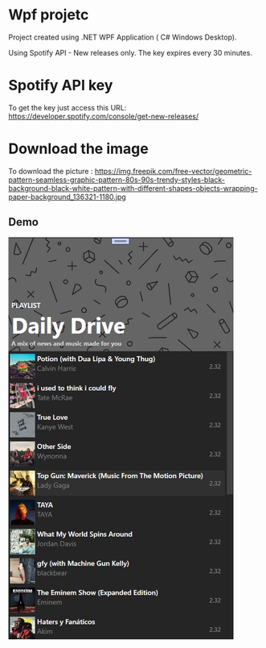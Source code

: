 
# Wpf projetc 

Project created using .NET WPF Application ( C# Windows Desktop).

Using Spotify API - New releases only. The key expires every 30 minutes.

# Spotify API key

To get the key just access this URL: https://developer.spotify.com/console/get-new-releases/

# Download the image

To download the picture : https://img.freepik.com/free-vector/geometric-pattern-seamless-graphic-pattern-80s-90s-trendy-styles-black-background-black-white-pattern-with-different-shapes-objects-wrapping-paper-background_136321-1180.jpg



## Demo

<img src="/WPFSpotifyClone/Demo.jpg" alt="Demo" title="App Image">


